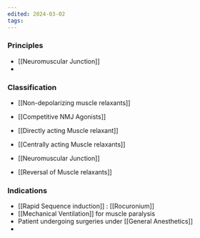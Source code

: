 ```yaml
---
edited: 2024-03-02
tags:
---
```

### Principles
- [[Neuromuscular Junction]] 
- 
### Classification
- [[Non-depolarizing muscle relaxants]]
- [[Competitive NMJ Agonists]] 

- [[Directly acting Muscle relaxant]]
- [[Centrally acting Muscle relaxants]] 

- [[Neuromuscular Junction]] 
- [[Reversal of Muscle relaxants]]  

### Indications
- [[Rapid Sequence induction]] : [[Rocuronium]] 
- [[Mechanical Ventilation]] for muscle paralysis
- Patient undergoing surgeries under [[General Anesthetics]] 
- 